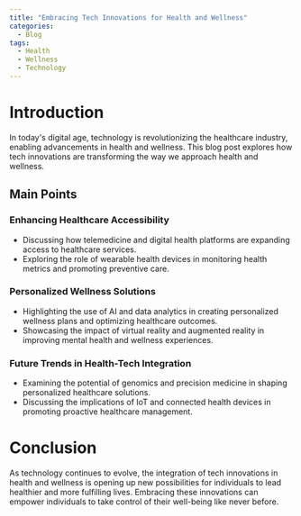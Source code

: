 ```yaml
---
title: "Embracing Tech Innovations for Health and Wellness"
categories:
  - Blog
tags:
  - Health
  - Wellness
  - Technology
---
```


# Introduction
In today's digital age, technology is revolutionizing the healthcare industry, enabling advancements in health and wellness. This blog post explores how tech innovations are transforming the way we approach health and wellness.

## Main Points
### Enhancing Healthcare Accessibility
- Discussing how telemedicine and digital health platforms are expanding access to healthcare services.
- Exploring the role of wearable health devices in monitoring health metrics and promoting preventive care.

### Personalized Wellness Solutions
- Highlighting the use of AI and data analytics in creating personalized wellness plans and optimizing healthcare outcomes.
- Showcasing the impact of virtual reality and augmented reality in improving mental health and wellness experiences.

### Future Trends in Health-Tech Integration
- Examining the potential of genomics and precision medicine in shaping personalized healthcare solutions.
- Discussing the implications of IoT and connected health devices in promoting proactive healthcare management.

# Conclusion
As technology continues to evolve, the integration of tech innovations in health and wellness is opening up new possibilities for individuals to lead healthier and more fulfilling lives. Embracing these innovations can empower individuals to take control of their well-being like never before.